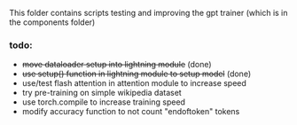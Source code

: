 This folder contains scripts testing and improving the gpt trainer (which is in the components folder)

### todo:
* ~~move dataloader setup into lightning module~~ (done)
* ~~use setup() function in lightning module to setup model~~ (done)
* use/test flash attention in attention module to increase speed
* try pre-training on simple wikipedia dataset
* use torch.compile to increase training speed
* modify accuracy function to not count "endoftoken" tokens
